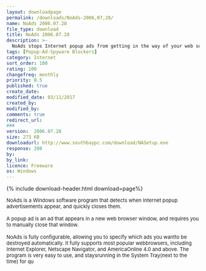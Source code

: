 ```yaml
---
layout: downloadpage
permalink: /downloads/NoAds-2006,07,28/
name: NoAds 2006.07.28
file_type: download
title: NoAds 2006.07.28
description: >-
  NoAds stops Internet popup ads from getting in the way of your web surfing
tags: [Popup-Ad-Spyware Blockers]
category: Internet
sort_order: 100
rating: 100
changefreq: monthly
priority: 0.5
published: true
create_date: 
modified_date: 03/11/2017
created_by: 
modified_by: 
comments: true
redirect_url: 
### 
version:  2006.07.28
size: 273 KB
downloadurl: http://www.southbaypc.com/download/NASetup.exe
response: 200
by: 
by_link: 
licence: Freeware
os: Windows
---
```


{% include download-header.html download=page%}

<p style="fix-download-text !important">
<p><font size="2"><p>NoAds is a Windows software program that detects when Internet popup advertisements appear, and quickly closes them. <br />
<br />
A popup ad is an ad that appears in a new web browser window, and requires you to manually close that window.<br />
<br />
NoAds is fully configurable, allowing you to specify which ads you wantto be destroyed automatically. It fully supports most popular webbrowsers, including Internet Explorer, Netscape Navigator, and AmericaOnline 4.0 and above. The program is very easy to use, and staysrunning in the System Tray(next to the time) for qu</p></p></p>
